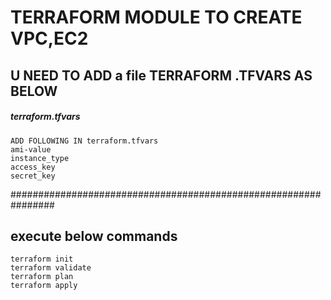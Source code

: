 

# TERRAFORM MODULE TO CREATE VPC,EC2 #
## U NEED TO ADD a file TERRAFORM .TFVARS AS BELOW
#####         terraform.tfvars
    ADD FOLLOWING IN terraform.tfvars
    ami-value
    instance_type
    access_key
    secret_key    

################################################################
##  execute below commands

    terraform init
    terraform validate
    terraform plan
    terraform apply
